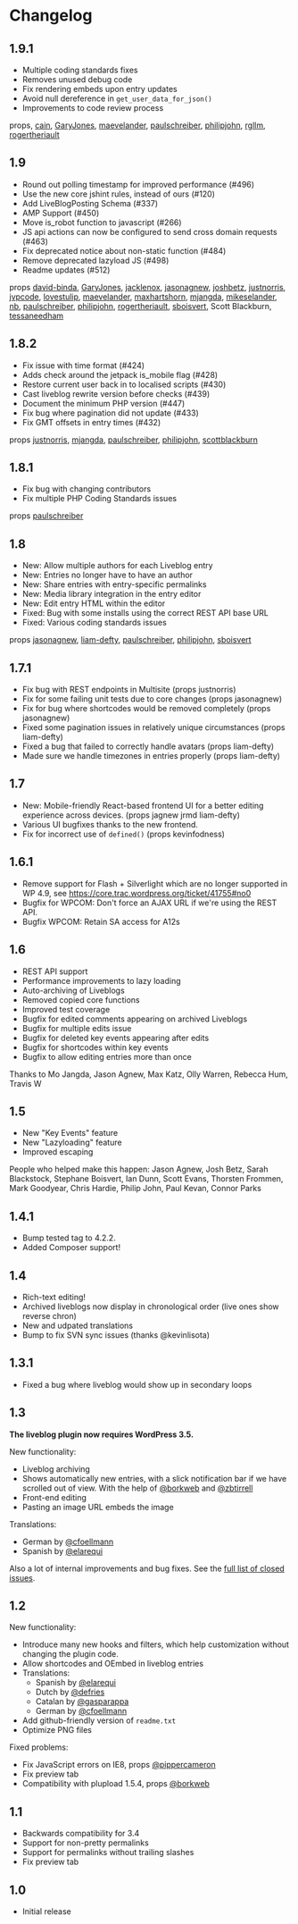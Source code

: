 # Changelog

## 1.9.1

* Multiple coding standards fixes
* Removes unused debug code
* Fix rendering embeds upon entry updates
* Avoid null dereference in `get_user_data_for_json()`
* Improvements to code review process

props, [cain](https://github.com/cain), [GaryJones](https://github.com/GaryJones), [maevelander](https://github.com/maevelander), [paulschreiber](https://github.com/paulschreiber), [philipjohn](https://github.com/philipjohn), [rgllm](https://github.com/rgllm), [rogertheriault](https://github.com/rogertheriault)

## 1.9

* Round out polling timestamp for improved performance (#496)
* Use the new core jshint rules, instead of ours (#120)
* Add LiveBlogPosting Schema (#337)
* AMP Support (#450)
* Move is_robot function to javascript (#266)
* JS api actions can now be configured to send cross domain requests (#463)
* Fix deprecated notice about non-static function (#484)
* Remove deprecated lazyload JS (#498)
* Readme updates (#512)

props [david-binda](https://github.com/david-binda), [GaryJones](https://github.com/GaryJones), [jacklenox](https://github.com/jacklenox), [jasonagnew](https://github.com/jasonagnew), [joshbetz](https://github.com/joshbetz), [justnorris](https://github.com/justnorris), [jvpcode](https://github.com/jvpcode), [lovestulip](https://github.com/lovestulip), [maevelander](https://github.com/maevelander), [maxhartshorn](https://github.com/maxhartshorn), [mjangda](https://github.com/mjangda), [mikeselander](https://github.com/mikeselander), [nb](https://github.com/nb), [paulschreiber](https://github.com/paulschreiber), [philipjohn](https://github.com/philipjohn), [rogertheriault](https://github.com/rogertheriault), [sboisvert](https://github.com/sboisvert), Scott Blackburn, [tessaneedham](https://github.com/tessaneedham)

## 1.8.2

* Fix issue with time format (#424)
* Adds check around the jetpack is_mobile flag (#428)
* Restore current user back in to localised scripts (#430)
* Cast liveblog rewrite version before checks (#439)
* Document the minimum PHP version (#447)
* Fix bug where pagination did not update (#433)
* Fix GMT offsets in entry times (#432)

props [justnorris](https://github.com/justnorris), [mjangda](https://github.com/mjangda), [paulschreiber](https://github.com/paulschreiber), [philipjohn](https://github.com/philipjohn), [scottblackburn](https://github.com/scottblackburn)

## 1.8.1

* Fix bug with changing contributors
* Fix multiple PHP Coding Standards issues

props [paulschreiber](https://github.com/paulschreiber)

## 1.8

* New: Allow multiple authors for each Liveblog entry
* New: Entries no longer have to have an author
* New: Share entries with entry-specific permalinks
* New: Media library integration in the entry editor
* New: Edit entry HTML within the editor
* Fixed: Bug with some installs using the correct REST API base URL
* Fixed: Various coding standards issues

props [jasonagnew](https://github.com/), [liam-defty](https://github.com/liam-defty), [paulschreiber](https://github.com/paulschreiber), [philipjohn](https://github.com/philipjohn), [sboisvert](https://github.com/sboisvert)

## 1.7.1

* Fix bug with REST endpoints in Multisite (props justnorris)
* Fix for some failing unit tests due to core changes (props jasonagnew)
* Fix for bug where shortcodes would be removed completely (props jasonagnew)
* Fixed some pagination issues in relatively unique circumstances (props liam-defty)
* Fixed a bug that failed to correctly handle avatars (props liam-defty)
* Made sure we handle timezones in entries properly (props liam-defty)

## 1.7

* New: Mobile-friendly React-based frontend UI for a better editing experience across devices. (props jagnew jrmd liam-defty)
* Various UI bugfixes thanks to the new frontend.
* Fix for incorrect use of `defined()` (props kevinfodness)

## 1.6.1

* Remove support for Flash + Silverlight which are no longer supported in WP 4.9, see https://core.trac.wordpress.org/ticket/41755#no0
* Bugfix for WPCOM: Don't force an AJAX URL if we're using the REST API.
* Bugfix WPCOM: Retain SA access for A12s

## 1.6

* REST API support
* Performance improvements to lazy loading
* Auto-archiving of Liveblogs
* Removed copied core functions
* Improved test coverage
* Bugfix for edited comments appearing on archived Liveblogs
* Bugfix for multiple edits issue
* Bugfix for deleted key events appearing after edits
* Bugfix for shortcodes within key events
* Bugfix to allow editing entries more than once

Thanks to Mo Jangda, Jason Agnew, Max Katz, Olly Warren, Rebecca Hum, Travis W

## 1.5

* New "Key Events" feature
* New "Lazyloading" feature
* Improved escaping

People who helped make this happen: Jason Agnew, Josh Betz, Sarah Blackstock, Stephane Boisvert, Ian Dunn, Scott Evans, Thorsten Frommen, Mark Goodyear, Chris Hardie, Philip John, Paul Kevan, Connor Parks

## 1.4.1

* Bump tested tag to 4.2.2.
* Added Composer support!

## 1.4

* Rich-text editing!
* Archived liveblogs now display in chronological order (live ones show reverse chron)
* New and udpated translations
* Bump to fix SVN sync issues (thanks @kevinlisota)

## 1.3.1

* Fixed a bug where liveblog would show up in secondary loops

## 1.3

**The liveblog plugin now requires WordPress 3.5.**

New functionality:

* Liveblog archiving
* Shows automatically new entries, with a slick notification bar if we have scrolled out of view. With the help of [@borkweb](https://github.com/borkweb) and [@zbtirrell](https://github.com/zbtirrell)
* Front-end editing
* Pasting an image URL embeds the image

Translations:

* German by [@cfoellmann](https://github.com/cfoellmann)
* Spanish by [@elarequi](http://profiles.wordpress.org/elarequi)

Also a lot of internal improvements and bug fixes. See the [full list of
closed issues](https://github.com/Automattic/liveblog/issues?milestone=3&state=closed).

## 1.2

New functionality:

* Introduce many new hooks and filters, which help customization without changing the plugin code.
* Allow shortcodes and OEmbed in liveblog entries
* Translations:
	- Spanish by [@elarequi](http://profiles.wordpress.org/elarequi)
	- Dutch by [@defries](https://github.com/defries)
	- Catalan by [@gasparappa](https://github.com/gasparappa)
	- German by [@cfoellmann](https://github.com/cfoellmann)
* Add github-friendly version of `readme.txt`
* Optimize PNG files

Fixed problems:

* Fix JavaScript errors on IE8, props [@pippercameron](https://github.com/pippercameron)
* Fix preview tab
* Compatibility with plupload 1.5.4, props [@borkweb](https://github.com/borkweb)

## 1.1

* Backwards compatibility for 3.4
* Support for non-pretty permalinks
* Support for permalinks without trailing slashes
* Fix preview tab

## 1.0

* Initial release

